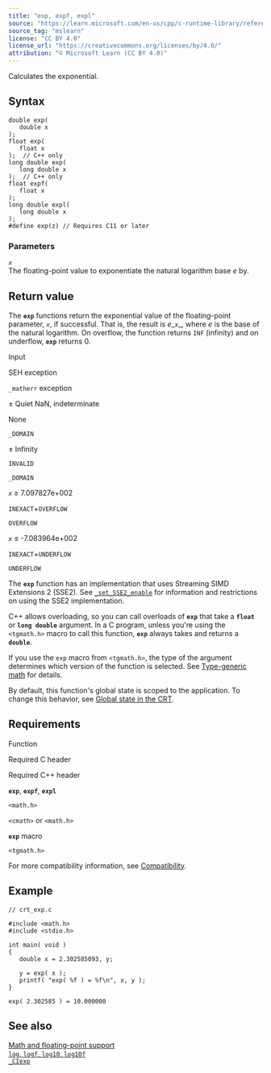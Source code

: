 ```yaml
---
title: "exp, expf, expl"
source: "https://learn.microsoft.com/en-us/cpp/c-runtime-library/reference/exp-expf?view=msvc-170"
source_tag: "mslearn"
license: "CC BY 4.0"
license_url: "https://creativecommons.org/licenses/by/4.0/"
attribution: "© Microsoft Learn (CC BY 4.0)"
---
```

Calculates the exponential.

## Syntax

```
double exp(
   double x
);
float exp(
   float x
);  // C++ only
long double exp(
   long double x
);  // C++ only
float expf(
   float x
);
long double expl(
   long double x
);
#define exp(z) // Requires C11 or later
```

### Parameters

_`x`_  
The floating-point value to exponentiate the natural logarithm base _e_ by.

## Return value

The **`exp`** functions return the exponential value of the floating-point parameter, _`x`_, if successful. That is, the result is _e__`x`_, where _e_ is the base of the natural logarithm. On overflow, the function returns `INF` (infinity) and on underflow, **`exp`** returns 0.

Input

SEH exception

`_matherr` exception

± Quiet NaN, indeterminate

None

`_DOMAIN`

± Infinity

`INVALID`

`_DOMAIN`

_`x`_ ≥ 7.097827e+002

`INEXACT`+`OVERFLOW`

`OVERFLOW`

_`x`_ ≤ -7.083964e+002

`INEXACT`+`UNDERFLOW`

`UNDERFLOW`

The **`exp`** function has an implementation that uses Streaming SIMD Extensions 2 (SSE2). See [`_set_SSE2_enable`](https://learn.microsoft.com/en-us/cpp/c-runtime-library/reference/set-sse2-enable?view=msvc-170) for information and restrictions on using the SSE2 implementation.

C++ allows overloading, so you can call overloads of **`exp`** that take a **`float`** or **`long double`** argument. In a C program, unless you're using the `<tgmath.h>` macro to call this function, **`exp`** always takes and returns a **`double`**.

If you use the `exp` macro from `<tgmath.h>`, the type of the argument determines which version of the function is selected. See [Type-generic math](https://learn.microsoft.com/en-us/cpp/c-runtime-library/tgmath?view=msvc-170) for details.

By default, this function's global state is scoped to the application. To change this behavior, see [Global state in the CRT](https://learn.microsoft.com/en-us/cpp/c-runtime-library/global-state?view=msvc-170).

## Requirements

Function

Required C header

Required C++ header

**`exp`**, **`expf`**, **`expl`**

`<math.h>`

`<cmath>` or `<math.h>`

**`exp`** macro

`<tgmath.h>`

For more compatibility information, see [Compatibility](https://learn.microsoft.com/en-us/cpp/c-runtime-library/compatibility?view=msvc-170).

## Example

```
// crt_exp.c

#include <math.h>
#include <stdio.h>

int main( void )
{
   double x = 2.302585093, y;

   y = exp( x );
   printf( "exp( %f ) = %f\n", x, y );
}
```

```
exp( 2.302585 ) = 10.000000
```

## See also

[Math and floating-point support](https://learn.microsoft.com/en-us/cpp/c-runtime-library/floating-point-support?view=msvc-170)  
[`log`, `logf`, `log10`, `log10f`](https://learn.microsoft.com/en-us/cpp/c-runtime-library/reference/log-logf-log10-log10f?view=msvc-170)  
[`_CIexp`](https://learn.microsoft.com/en-us/cpp/c-runtime-library/ciexp?view=msvc-170)
